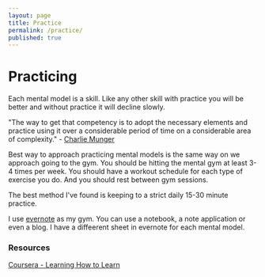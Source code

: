 ```yaml
---
layout: page
title: Practice
permalink: /practice/
published: true
---
```


# Practicing

Each mental model is a skill. Like any other skill with practice you will be better and without practice it will decline slowly. 


"The way to get that competency is to adopt the necessary elements and practice using it over a considerable period of time on a considerable area of complexity." - [Charlie Munger](https://youtu.be/4ibabROYccs?t=1804)


Best way to approach practicing mental models is the same way on we approach going to the gym. You should be hitting the mental gym at least 3-4 times per week. You should have a workout schedule for each type of exercise you do. And you should rest between gym sessions.

The best method I've found is keeping to a strict daily 15-30 minute practice. 

I use [evernote](https://www.evernote.com/referral/Registration.action?sig=3bccbbd47549eb2344f32d1197bde8a9494256e8d55cd55f23e4bd8ce31add07&uid=89210166) as my gym. You can use a notebook, a note application or even a blog. I have a diffeerent sheet in evernote for each mental model. 

### Resources

[Coursera - Learning How to Learn](https://www.coursera.org/learn/learning-how-to-learn)